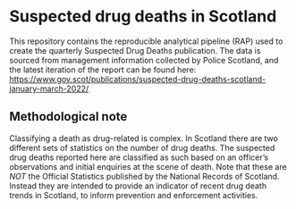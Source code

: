 # Suspected drug deaths in Scotland

This repository contains the reproducible analytical pipeline (RAP) used to create the quarterly Suspected Drug Deaths publication. The data is sourced from management information collected by Police Scotland, and the latest iteration of the report can be found here: https://www.gov.scot/publications/suspected-drug-deaths-scotland-january-march-2022/

## Methodological note

Classifying a death as drug-related is complex. In Scotland there are two different sets of statistics on the number of drug deaths. The suspected drug deaths reported here are classified as such based on an officer’s observations and initial enquiries at the scene of death. Note that these are *NOT* the Official Statistics published by the National Records of Scotland. Instead they are intended to provide an indicator of recent drug death trends in Scotland, to inform prevention and enforcement activities. 
